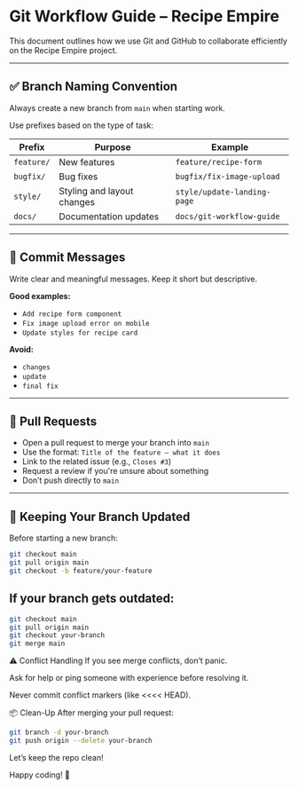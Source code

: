 # Git Workflow Guide – Recipe Empire

This document outlines how we use Git and GitHub to collaborate efficiently on the Recipe Empire project.

---

## ✅ Branch Naming Convention

Always create a new branch from `main` when starting work.

Use prefixes based on the type of task:

| Prefix      | Purpose                      | Example                        |
|-------------|------------------------------|--------------------------------|
| `feature/`  | New features                 | `feature/recipe-form`          |
| `bugfix/`   | Bug fixes                    | `bugfix/fix-image-upload`      |
| `style/`    | Styling and layout changes   | `style/update-landing-page`    |
| `docs/`     | Documentation updates        | `docs/git-workflow-guide`      |

---

## 💬 Commit Messages

Write clear and meaningful messages. Keep it short but descriptive.

**Good examples:**
- `Add recipe form component`
- `Fix image upload error on mobile`
- `Update styles for recipe card`

**Avoid:**
- `changes`
- `update`
- `final fix`

---

## 🔀 Pull Requests

- Open a pull request to merge your branch into `main`
- Use the format: `Title of the feature – what it does`
- Link to the related issue (e.g., `Closes #3`)
- Request a review if you're unsure about something
- Don’t push directly to `main`

---

## 🔁 Keeping Your Branch Updated

Before starting a new branch:

```bash
git checkout main
git pull origin main
git checkout -b feature/your-feature
```


## If your branch gets outdated:

```bash
git checkout main
git pull origin main
git checkout your-branch
git merge main
```

⚠️ Conflict Handling
If you see merge conflicts, don’t panic.

Ask for help or ping someone with experience before resolving it.

Never commit conflict markers (like <<<< HEAD).

📦 Clean-Up
After merging your pull request:

```bash
git branch -d your-branch
git push origin --delete your-branch
```
Let’s keep the repo clean!

Happy coding! 💚
